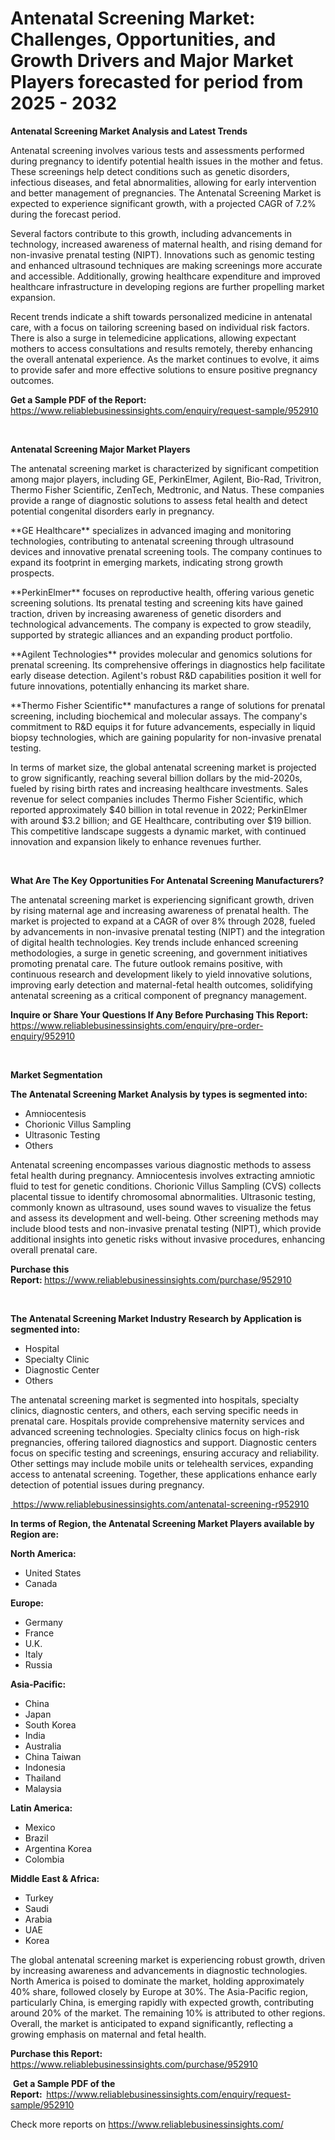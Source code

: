 <p><h1>Antenatal Screening Market: Challenges, Opportunities, and Growth Drivers and Major Market Players forecasted for period from 2025 - 2032</h1></p><p><strong>Antenatal Screening Market Analysis and Latest Trends</strong></p>
<p><p>Antenatal screening involves various tests and assessments performed during pregnancy to identify potential health issues in the mother and fetus. These screenings help detect conditions such as genetic disorders, infectious diseases, and fetal abnormalities, allowing for early intervention and better management of pregnancies. The Antenatal Screening Market is expected to experience significant growth, with a projected CAGR of 7.2% during the forecast period. </p><p>Several factors contribute to this growth, including advancements in technology, increased awareness of maternal health, and rising demand for non-invasive prenatal testing (NIPT). Innovations such as genomic testing and enhanced ultrasound techniques are making screenings more accurate and accessible. Additionally, growing healthcare expenditure and improved healthcare infrastructure in developing regions are further propelling market expansion. </p><p>Recent trends indicate a shift towards personalized medicine in antenatal care, with a focus on tailoring screening based on individual risk factors. There is also a surge in telemedicine applications, allowing expectant mothers to access consultations and results remotely, thereby enhancing the overall antenatal experience. As the market continues to evolve, it aims to provide safer and more effective solutions to ensure positive pregnancy outcomes.</p></p>
<p><strong>Get a Sample PDF of the Report:&nbsp;</strong> <a href="https://www.reliablebusinessinsights.com/enquiry/request-sample/952910?utm_campaign=3043&utm_medium=2&utm_source=Github&utm_content=ia&utm_term=07032025&utm_id=antenatal-screening">https://www.reliablebusinessinsights.com/enquiry/request-sample/952910</a></p>
<p>&nbsp;</p>
<p><strong>Antenatal Screening Major Market Players</strong></p>
<p><p>The antenatal screening market is characterized by significant competition among major players, including GE, PerkinElmer, Agilent, Bio-Rad, Trivitron, Thermo Fisher Scientific, ZenTech, Medtronic, and Natus. These companies provide a range of diagnostic solutions to assess fetal health and detect potential congenital disorders early in pregnancy.</p><p>**GE Healthcare** specializes in advanced imaging and monitoring technologies, contributing to antenatal screening through ultrasound devices and innovative prenatal screening tools. The company continues to expand its footprint in emerging markets, indicating strong growth prospects.</p><p>**PerkinElmer** focuses on reproductive health, offering various genetic screening solutions. Its prenatal testing and screening kits have gained traction, driven by increasing awareness of genetic disorders and technological advancements. The company is expected to grow steadily, supported by strategic alliances and an expanding product portfolio.</p><p>**Agilent Technologies** provides molecular and genomics solutions for prenatal screening. Its comprehensive offerings in diagnostics help facilitate early disease detection. Agilent's robust R&D capabilities position it well for future innovations, potentially enhancing its market share.</p><p>**Thermo Fisher Scientific** manufactures a range of solutions for prenatal screening, including biochemical and molecular assays. The company's commitment to R&D equips it for future advancements, especially in liquid biopsy technologies, which are gaining popularity for non-invasive prenatal testing.</p><p>In terms of market size, the global antenatal screening market is projected to grow significantly, reaching several billion dollars by the mid-2020s, fueled by rising birth rates and increasing healthcare investments. Sales revenue for select companies includes Thermo Fisher Scientific, which reported approximately $40 billion in total revenue in 2022; PerkinElmer with around $3.2 billion; and GE Healthcare, contributing over $19 billion. This competitive landscape suggests a dynamic market, with continued innovation and expansion likely to enhance revenues further.</p></p>
<p>&nbsp;</p>
<p><strong>What Are The Key Opportunities For Antenatal Screening Manufacturers?</strong></p>
<p><p>The antenatal screening market is experiencing significant growth, driven by rising maternal age and increasing awareness of prenatal health. The market is projected to expand at a CAGR of over 8% through 2028, fueled by advancements in non-invasive prenatal testing (NIPT) and the integration of digital health technologies. Key trends include enhanced screening methodologies, a surge in genetic screening, and government initiatives promoting prenatal care. The future outlook remains positive, with continuous research and development likely to yield innovative solutions, improving early detection and maternal-fetal health outcomes, solidifying antenatal screening as a critical component of pregnancy management.</p></p>
<p><strong>Inquire or Share Your Questions If Any Before Purchasing This Report:</strong> <a href="https://www.reliablebusinessinsights.com/enquiry/pre-order-enquiry/952910?utm_campaign=3043&utm_medium=2&utm_source=Github&utm_content=ia&utm_term=07032025&utm_id=antenatal-screening">https://www.reliablebusinessinsights.com/enquiry/pre-order-enquiry/952910</a></p>
<p>&nbsp;</p>
<p><strong>Market Segmentation</strong></p>
<p><strong>The Antenatal Screening Market Analysis by types is segmented into:</strong></p>
<p><ul><li>Amniocentesis</li><li>Chorionic Villus Sampling</li><li>Ultrasonic Testing</li><li>Others</li></ul></p>
<p><p>Antenatal screening encompasses various diagnostic methods to assess fetal health during pregnancy. Amniocentesis involves extracting amniotic fluid to test for genetic conditions. Chorionic Villus Sampling (CVS) collects placental tissue to identify chromosomal abnormalities. Ultrasonic testing, commonly known as ultrasound, uses sound waves to visualize the fetus and assess its development and well-being. Other screening methods may include blood tests and non-invasive prenatal testing (NIPT), which provide additional insights into genetic risks without invasive procedures, enhancing overall prenatal care.</p></p>
<p><strong>Purchase this Report:&nbsp;</strong><a href="https://www.reliablebusinessinsights.com/purchase/952910?utm_campaign=3043&utm_medium=2&utm_source=Github&utm_content=ia&utm_term=07032025&utm_id=antenatal-screening">https://www.reliablebusinessinsights.com/purchase/952910</a></p>
<p>&nbsp;</p>
<p><strong>The Antenatal Screening Market Industry Research by Application is segmented into:</strong></p>
<p><ul><li>Hospital</li><li>Specialty Clinic</li><li>Diagnostic Center</li><li>Others</li></ul></p>
<p><p>The antenatal screening market is segmented into hospitals, specialty clinics, diagnostic centers, and others, each serving specific needs in prenatal care. Hospitals provide comprehensive maternity services and advanced screening technologies. Specialty clinics focus on high-risk pregnancies, offering tailored diagnostics and support. Diagnostic centers focus on specific testing and screenings, ensuring accuracy and reliability. Other settings may include mobile units or telehealth services, expanding access to antenatal screening. Together, these applications enhance early detection of potential issues during pregnancy.</p></p>
<p><a href="https://www.reliablebusinessinsights.com/antenatal-screening-r952910?utm_campaign=3043&utm_medium=2&utm_source=Github&utm_content=ia&utm_term=07032025&utm_id=antenatal-screening">&nbsp;https://www.reliablebusinessinsights.com/antenatal-screening-r952910</a></p>
<p><strong>In terms of Region, the Antenatal Screening Market Players available by Region are:</strong></p>
<p>
    <p> <strong> North America: </strong>
        <ul>
            <li>United States</li>
            <li>Canada</li>
        </ul>
        </p> 
    <p> <strong> Europe: </strong>
        <ul>
            <li>Germany</li>
            <li>France</li>
            <li>U.K.</li>
            <li>Italy</li>
            <li>Russia</li>
        </ul>
        </p> 
    <p> <strong> Asia-Pacific: </strong>
        <ul>
            <li>China</li>
            <li>Japan</li>
            <li>South Korea</li>
            <li>India</li>
            <li>Australia</li>
            <li>China Taiwan</li>
            <li>Indonesia</li>
            <li>Thailand</li>
            <li>Malaysia</li>
        </ul>
        </p> 
    <p> <strong> Latin America: </strong>
        <ul>
            <li>Mexico</li>
            <li>Brazil</li>
            <li>Argentina Korea</li>
            <li>Colombia</li>
        </ul>
        </p> 
    <p> <strong> Middle East & Africa: </strong>
        <ul>
            <li>Turkey</li>
            <li>Saudi</li>
            <li>Arabia</li>
            <li>UAE</li>
            <li>Korea</li>
        </ul>
    </p>
    </p>
<p><p>The global antenatal screening market is experiencing robust growth, driven by increasing awareness and advancements in diagnostic technologies. North America is poised to dominate the market, holding approximately 40% share, followed closely by Europe at 30%. The Asia-Pacific region, particularly China, is emerging rapidly with expected growth, contributing around 20% of the market. The remaining 10% is attributed to other regions. Overall, the market is anticipated to expand significantly, reflecting a growing emphasis on maternal and fetal health.</p></p>
<p><strong>Purchase this Report: </strong><a href="https://www.reliablebusinessinsights.com/purchase/952910?utm_campaign=3043&utm_medium=2&utm_source=Github&utm_content=ia&utm_term=07032025&utm_id=antenatal-screening">https://www.reliablebusinessinsights.com/purchase/952910</a></p>
<p>&nbsp;<strong>Get a Sample PDF of the Report:&nbsp;&nbsp;</strong><a href="https://www.reliablebusinessinsights.com/enquiry/request-sample/952910?utm_campaign=3043&utm_medium=2&utm_source=Github&utm_content=ia&utm_term=07032025&utm_id=antenatal-screening">https://www.reliablebusinessinsights.com/enquiry/request-sample/952910</a></p>
<p><strong></strong></p>
<p>Check more reports on <a href="https://www.reliablebusinessinsights.com/?utm_campaign=3043&utm_medium=2&utm_source=Github&utm_content=ia&utm_term=07032025&utm_id=antenatal-screening">https://www.reliablebusinessinsights.com/</a></p>